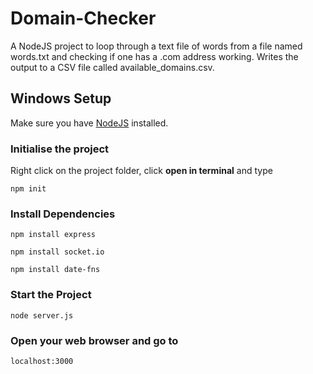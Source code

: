 # Domain-Checker
A NodeJS project to loop through a text file of words from a file named words.txt and checking if one has a .com address working. Writes the output to a CSV file called available_domains.csv.



## Windows Setup

Make sure you have [NodeJS](https://nodejs.org/) installed.




### Initialise the project

Right click on the project folder, click **open in terminal** and type 
```
npm init
```



### Install Dependencies
```
npm install express

npm install socket.io

npm install date-fns
```


### Start the Project
```
node server.js
```

### Open your web browser and go to
```
localhost:3000
```
